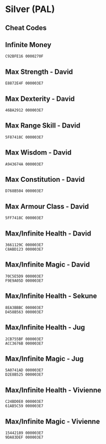 # Silver (PAL)

## Cheat Codes

## Infinite Money

```
C92BFE16 0000270F

```

## Max Strength - David

```
E8872E4F 000003E7

```

## Max Dexterity - David

```
46BA2912 000003E7

```

## Max Range Skill - David

```
5F87418C 000003E7

```

## Max Wisdom - David

```
A943674A 000003E7

```

## Max Constitution - David

```
D768B504 000003E7

```

## Max Armour Class - David

```
5FF7418C 000003E7

```

## Max/Infinite Health - David

```
3661129C 000003E7
C8ABD123 000003E7

```

## Max/Infinite Magic - David

```
70C5E5D9 000003E7
F9E9A05D 000003E7

```

## Max/Infinite Health - Sekune

```
8EA3BBBC 000003E7
D458B563 000003E7

```

## Max/Infinite Health - Jug

```
2CB755BF 000003E7
ACC3676B 000003E7

```

## Max/Infinite Magic - Jug

```
5A0741AD 000003E7
D2E8B525 000003E7

```

## Max/Infinite Health - Vivienne

```
C24BD0E0 000003E7
61AB5C59 000003E7

```

## Max/Infinite Magic - Vivienne

```
15442189 000003E7
9DA83DEF 000003E7

```

